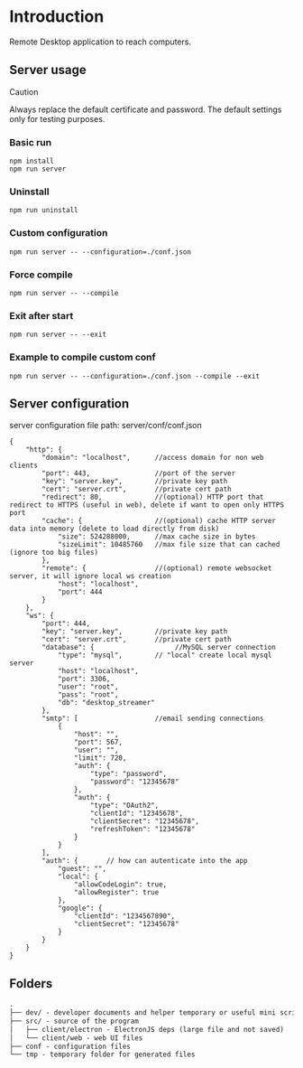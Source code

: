 # Introduction
Remote Desktop application to reach computers.


## Server usage

> [!CAUTION]
> Always replace the default certificate and password. The default settings only for testing purposes.

### Basic run
```
npm install
npm run server
```

### Uninstall
```
npm run uninstall
```

### Custom configuration
```
npm run server -- --configuration=./conf.json
```

### Force compile
```
npm run server -- --compile
```

### Exit after start
```
npm run server -- --exit
```

### Example to compile custom conf
```
npm run server -- --configuration=./conf.json --compile --exit
```


## Server configuration
server configuration file path: server/conf/conf.json

```
{
    "http": {
        "domain": "localhost",      //access domain for non web clients
        "port": 443,                //port of the server
        "key": "server.key",		//private key path
        "cert": "server.crt",		//private cert path
        "redirect": 80,				//(optional) HTTP port that redirect to HTTPS (useful in web), delete if want to open only HTTPS port
        "cache": {                  //(optional) cache HTTP server data into memory (delete to load directly from disk)
            "size": 524288000, 		//max cache size in bytes
            "sizeLimit": 10485760   //max file size that can cached (ignore too big files)
        },
        "remote": {                 //(optional) remote websocket server, it will ignore local ws creation
            "host": "localhost",
            "port": 444
        }	
    },
    "ws": {
        "port": 444,
        "key": "server.key",		//private key path
        "cert": "server.crt",		//private cert path
        "database": {                    //MySQL server connection
            "type": "mysql",        // "local" create local mysql server
            "host": "localhost",
            "port": 3306,
            "user": "root",
            "pass": "root",
            "db": "desktop_streamer"
        },
        "smtp": [                   //email sending connections
            {
                "host": "",
                "port": 567,
                "user": "",
                "limit": 720,
                "auth": {
                    "type": "password",
                    "password": "12345678"
                },
                "auth": {
                    "type": "OAuth2",
                    "clientId": "12345678",
                    "clientSecret": "12345678",
                    "refreshToken": "12345678"
                }
            }
        ],
        "auth": {       // how can autenticate into the app
            "guest": "",
            "local": {
                "allowCodeLogin": true,
                "allowRegister": true
            },
            "google": {
                "clientId": "1234567890",
                "clientSecret": "12345678"
            }
        }
    } 
}
```

## Folders
```md
.
├── dev/ - developer documents and helper temporary or useful mini scripts
├── src/ - source of the program
│   ├── client/electron - ElectronJS deps (large file and not saved)
│   └── client/web - web UI files
├── conf - configuration files
└── tmp - temporary folder for generated files
```